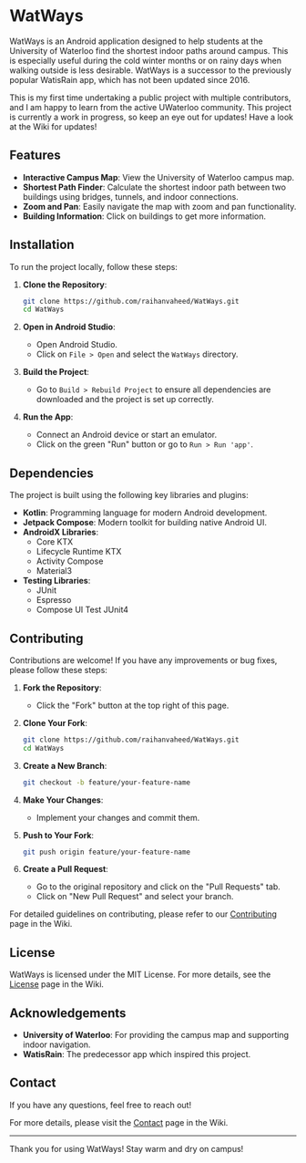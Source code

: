 # WatWays

WatWays is an Android application designed to help students at the University of Waterloo find the shortest indoor paths around campus. This is especially useful during the cold winter months or on rainy days when walking outside is less desirable. WatWays is a successor to the previously popular WatisRain app, which has not been updated since 2016.

This is my first time undertaking a public project with multiple contributors, and I am happy to learn from the active UWaterloo community. This project is currently a work in progress, so keep an eye out for updates! Have a look at the Wiki for updates!

## Features

- **Interactive Campus Map**: View the University of Waterloo campus map.
- **Shortest Path Finder**: Calculate the shortest indoor path between two buildings using bridges, tunnels, and indoor connections.
- **Zoom and Pan**: Easily navigate the map with zoom and pan functionality.
- **Building Information**: Click on buildings to get more information.

## Installation

To run the project locally, follow these steps:

1. **Clone the Repository**:
    ```sh
    git clone https://github.com/raihanvaheed/WatWays.git
    cd WatWays
    ```

2. **Open in Android Studio**:
    - Open Android Studio.
    - Click on `File > Open` and select the `WatWays` directory.

3. **Build the Project**:
    - Go to `Build > Rebuild Project` to ensure all dependencies are downloaded and the project is set up correctly.

4. **Run the App**:
    - Connect an Android device or start an emulator.
    - Click on the green "Run" button or go to `Run > Run 'app'`.

## Dependencies

The project is built using the following key libraries and plugins:

- **Kotlin**: Programming language for modern Android development.
- **Jetpack Compose**: Modern toolkit for building native Android UI.
- **AndroidX Libraries**:
    - Core KTX
    - Lifecycle Runtime KTX
    - Activity Compose
    - Material3
- **Testing Libraries**:
    - JUnit
    - Espresso
    - Compose UI Test JUnit4

## Contributing

Contributions are welcome! If you have any improvements or bug fixes, please follow these steps:

1. **Fork the Repository**:
    - Click the "Fork" button at the top right of this page.

2. **Clone Your Fork**:
    ```sh
    git clone https://github.com/raihanvaheed/WatWays.git
    cd WatWays
    ```

3. **Create a New Branch**:
    ```sh
    git checkout -b feature/your-feature-name
    ```

4. **Make Your Changes**:
    - Implement your changes and commit them.

5. **Push to Your Fork**:
    ```sh
    git push origin feature/your-feature-name
    ```

6. **Create a Pull Request**:
    - Go to the original repository and click on the "Pull Requests" tab.
    - Click on "New Pull Request" and select your branch.

For detailed guidelines on contributing, please refer to our [Contributing](https://github.com/raihanvaheed/WatWays/wiki/Contributing) page in the Wiki.

## License

WatWays is licensed under the MIT License. For more details, see the [License](https://github.com/raihanvaheed/WatWays/wiki/License) page in the Wiki.

## Acknowledgements

- **University of Waterloo**: For providing the campus map and supporting indoor navigation.
- **WatisRain**: The predecessor app which inspired this project.

## Contact

If you have any questions, feel free to reach out!

For more details, please visit the [Contact](https://github.com/raihanvaheed/WatWays/wiki/Contact) page in the Wiki.

---

Thank you for using WatWays! Stay warm and dry on campus!
